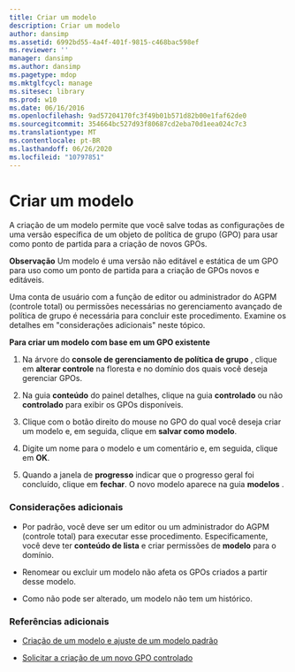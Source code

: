 ```yaml
---
title: Criar um modelo
description: Criar um modelo
author: dansimp
ms.assetid: 6992bd55-4a4f-401f-9815-c468bac598ef
ms.reviewer: ''
manager: dansimp
ms.author: dansimp
ms.pagetype: mdop
ms.mktglfcycl: manage
ms.sitesec: library
ms.prod: w10
ms.date: 06/16/2016
ms.openlocfilehash: 9ad57204170fc3f49b01b571d82b00e1faf62de0
ms.sourcegitcommit: 354664bc527d93f80687cd2eba70d1eea024c7c3
ms.translationtype: MT
ms.contentlocale: pt-BR
ms.lasthandoff: 06/26/2020
ms.locfileid: "10797851"
---
```

# Criar um modelo


A criação de um modelo permite que você salve todas as configurações de uma versão específica de um objeto de política de grupo (GPO) para usar como ponto de partida para a criação de novos GPOs.

**Observação**  Um modelo é uma versão não editável e estática de um GPO para uso como um ponto de partida para a criação de GPOs novos e editáveis.

 

Uma conta de usuário com a função de editor ou administrador do AGPM (controle total) ou permissões necessárias no gerenciamento avançado de política de grupo é necessária para concluir este procedimento. Examine os detalhes em "considerações adicionais" neste tópico.

**Para criar um modelo com base em um GPO existente**

1.  Na árvore do **console de gerenciamento de política de grupo** , clique em **alterar controle** na floresta e no domínio dos quais você deseja gerenciar GPOs.

2.  Na guia **conteúdo** do painel detalhes, clique na guia **controlado** ou não **controlado** para exibir os GPOs disponíveis.

3.  Clique com o botão direito do mouse no GPO do qual você deseja criar um modelo e, em seguida, clique em **salvar como modelo**.

4.  Digite um nome para o modelo e um comentário e, em seguida, clique em **OK**.

5.  Quando a janela de **progresso** indicar que o progresso geral foi concluído, clique em **fechar**. O novo modelo aparece na guia **modelos** .

### Considerações adicionais

-   Por padrão, você deve ser um editor ou um administrador do AGPM (controle total) para executar esse procedimento. Especificamente, você deve ter **conteúdo de lista** e criar permissões de **modelo** para o domínio.

-   Renomear ou excluir um modelo não afeta os GPOs criados a partir desse modelo.

-   Como não pode ser alterado, um modelo não tem um histórico.

### Referências adicionais

-   [Criação de um modelo e ajuste de um modelo padrão](creating-a-template-and-setting-a-default-template.md)

-   [Solicitar a criação de um novo GPO controlado](request-the-creation-of-a-new-controlled-gpo.md)

 

 





